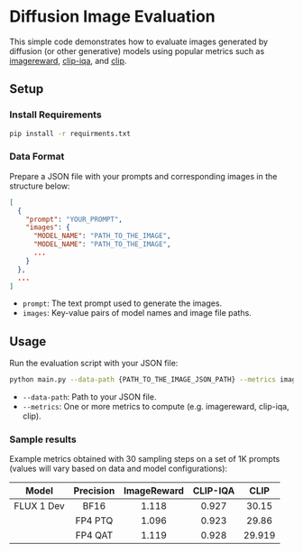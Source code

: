 # Diffusion Image Evaluation

This simple code demonstrates how to evaluate images generated by diffusion (or other generative) models using popular metrics such as [imagereward](https://arxiv.org/abs/2304.05977), [clip-iqa](https://arxiv.org/abs/2207.12396), and [clip](https://arxiv.org/abs/2104.08718).

## Setup

### Install Requirements

```bash
pip install -r requirments.txt
```

### Data Format

Prepare a JSON file with your prompts and corresponding images in the structure below:

```json
[
  {
    "prompt": "YOUR_PROMPT",
    "images": {
      "MODEL_NAME": "PATH_TO_THE_IMAGE",
      "MODEL_NAME": "PATH_TO_THE_IMAGE",
      ...
    }
  },
  ...
]
```

- `prompt`: The text prompt used to generate the images.
- `images`: Key-value pairs of model names and image file paths.

## Usage

Run the evaluation script with your JSON file:

```bash
python main.py --data-path {PATH_TO_THE_IMAGE_JSON_PATH} --metrics imagereward
```

- `--data-path`: Path to your JSON file.
- `--metrics`: One or more metrics to compute (e.g. imagereward, clip-iqa, clip).

### Sample results

Example metrics obtained with 30 sampling steps on a set of 1K prompts (values will vary based on data and model configurations):

| Model | Precision | ImageReward | CLIP-IQA | CLIP |
|:------------:|:------------:|:------------:|:------------:|:------------:|
| FLUX 1 Dev | BF16 | 1.118 | 0.927 | 30.15 |
| | FP4 PTQ | 1.096 | 0.923 | 29.86 |
| | FP4 QAT | 1.119 | 0.928 | 29.919 |
